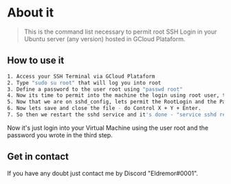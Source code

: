 # About it
>This is the command list necessary to permit root SSH Login in your Ubuntu server (any version) hosted in GCloud Plataform.

## How to use it
```sh
1. Access your SSH Terminal via GCloud Plataform
2. Type "sudo su root" that will log you into root
3. Define a password to the user root using "passwd root"
4. Now its time to permit into the machine the login using root user, type "nano /etc/ssh/sshd_config"
5. Now that we are on sshd_config, lets permit the RootLogin and the PasswordAutentication. Go to "#ListenAddress ::" and add below "PermitRootLogin yes" then jump another line and add "PasswordAuthentication yes".
6. Now lets save and close the file - do Control X + Y + Enter.
7. So then we restart the sshd service and it's done - "service sshd restart"
```
Now it's just login into your Virtual Machine using the user root and the password you wrote in the third step.

## Get in contact
If you have any doubt just contact me by Discord "Eldremor#0001".
